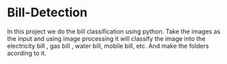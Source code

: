 # Bill-Detection

In this project we do the bill classification using python. Take the images as the input and using image processing it will classify the image into the electricity bill , gas bill , water bill, mobile bill, etc. And make the folders acording to it. 
